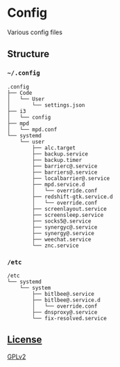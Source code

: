 <!--Copyright 2017-2018, Adrian Lucrèce Céleste and the config contributors -->
<!-- SPDX-License-Identifier: GPL-2.0+ -->
# Config
Various config files

## Structure

### `~/.config`

```
.config
├── Code
│   └── User
│       └── settings.json
├── i3
│   └── config
├── mpd
│   └── mpd.conf
└── systemd
    └── user
        ├── alc.target
        ├── backup.service
        ├── backup.timer
        ├── barrierc@.service
        ├── barriers@.service
        ├── localbarrier@.service
        ├── mpd.service.d
        │   └── override.conf
        ├── redshift-gtk.service.d
        │   └── override.conf
        ├── screenlayout.service
        ├── screensleep.service
        ├── socks5@.service
        ├── synergyc@.service
        ├── synergy@.service
        ├── weechat.service
        └── znc.service
```

### `/etc`

```
/etc
└── systemd
    └── system
        ├── bitlbee@.service
        ├── bitlbee@.service.d
        │   └── override.conf
        ├── dnsproxy@.service
        └── fix-resolved.service
```

## [License](LICENSE)

[GPLv2](LICENSE)
